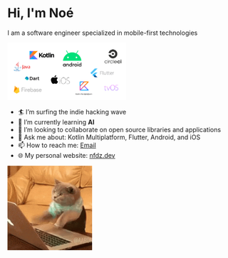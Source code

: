 # Hi, I'm Noé


I am a software engineer specialized in mobile-first technologies

<img width=266 src="https://github.com/nfdz/nfdz/blob/master/assets/s.png?raw=true" />

- 🏄 I’m surfing the indie hacking wave
- 🌱 I’m currently learning **AI**
- 🦾 I’m looking to collaborate on open source libraries and applications
- 💬 Ask me about: Kotlin Multiplatform, Flutter, Android, and iOS
- 📫 How to reach me: [Email](mailto:hey@nfdz.dev)
- 🌐 My personal website: [nfdz.dev](https://nfdz.dev)


<img width=190 src="https://github.com/nfdz/nfdz/blob/master/assets/thecat.gif?raw=true" />